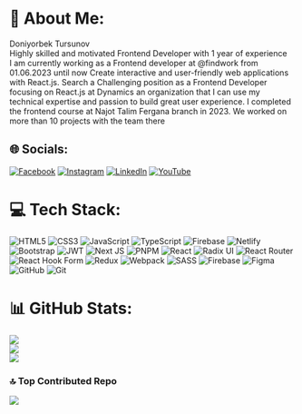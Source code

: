 # 💫 About Me:
Doniyorbek Tursunov<br>Highly skilled and motivated Frontend Developer with 1 year of experience<br>I am currently working as a Frontend developer at @findwork from 01.06.2023 until now Create interactive and user-friendly web applications with React.js. Search a Challenging position as a Frontend Developer focusing on React.js at Dynamics an organization that I can use my technical expertise and passion to build great user experience. I completed the frontend course at Najot Talim Fergana branch in 2023. We worked on more than 10 projects with the team there


## 🌐 Socials:
[![Facebook](https://img.shields.io/badge/Facebook-%231877F2.svg?logo=Facebook&logoColor=white)](https://facebook.com/tursunov.doniyorbek.5) [![Instagram](https://img.shields.io/badge/Instagram-%23E4405F.svg?logo=Instagram&logoColor=white)](https://instagram.com/doniyorbekdev) [![LinkedIn](https://img.shields.io/badge/LinkedIn-%230077B5.svg?logo=linkedin&logoColor=white)](https://linkedin.com/in/doniyorbekdev) [![YouTube](https://img.shields.io/badge/YouTube-%23FF0000.svg?logo=YouTube&logoColor=white)](https://youtube.com/@@DoniyorbekDev) 

# 💻 Tech Stack:
![HTML5](https://img.shields.io/badge/html5-%23E34F26.svg?style=for-the-badge&logo=html5&logoColor=white) ![CSS3](https://img.shields.io/badge/css3-%231572B6.svg?style=for-the-badge&logo=css3&logoColor=white) ![JavaScript](https://img.shields.io/badge/javascript-%23323330.svg?style=for-the-badge&logo=javascript&logoColor=%23F7DF1E) ![TypeScript](https://img.shields.io/badge/typescript-%23007ACC.svg?style=for-the-badge&logo=typescript&logoColor=white) ![Firebase](https://img.shields.io/badge/firebase-%23039BE5.svg?style=for-the-badge&logo=firebase) ![Netlify](https://img.shields.io/badge/netlify-%23000000.svg?style=for-the-badge&logo=netlify&logoColor=#00C7B7) ![Bootstrap](https://img.shields.io/badge/bootstrap-%238511FA.svg?style=for-the-badge&logo=bootstrap&logoColor=white) ![JWT](https://img.shields.io/badge/JWT-black?style=for-the-badge&logo=JSON%20web%20tokens) ![Next JS](https://img.shields.io/badge/Next-black?style=for-the-badge&logo=next.js&logoColor=white) ![PNPM](https://img.shields.io/badge/pnpm-%234a4a4a.svg?style=for-the-badge&logo=pnpm&logoColor=f69220) ![React](https://img.shields.io/badge/react-%2320232a.svg?style=for-the-badge&logo=react&logoColor=%2361DAFB) ![Radix UI](https://img.shields.io/badge/radix%20ui-161618.svg?style=for-the-badge&logo=radix-ui&logoColor=white) ![React Router](https://img.shields.io/badge/React_Router-CA4245?style=for-the-badge&logo=react-router&logoColor=white) ![React Hook Form](https://img.shields.io/badge/React%20Hook%20Form-%23EC5990.svg?style=for-the-badge&logo=reacthookform&logoColor=white) ![Redux](https://img.shields.io/badge/redux-%23593d88.svg?style=for-the-badge&logo=redux&logoColor=white) ![Webpack](https://img.shields.io/badge/webpack-%238DD6F9.svg?style=for-the-badge&logo=webpack&logoColor=black) ![SASS](https://img.shields.io/badge/SASS-hotpink.svg?style=for-the-badge&logo=SASS&logoColor=white) ![Firebase](https://img.shields.io/badge/firebase-a08021?style=for-the-badge&logo=firebase&logoColor=ffcd34) ![Figma](https://img.shields.io/badge/figma-%23F24E1E.svg?style=for-the-badge&logo=figma&logoColor=white) ![GitHub](https://img.shields.io/badge/github-%23121011.svg?style=for-the-badge&logo=github&logoColor=white) ![Git](https://img.shields.io/badge/git-%23F05033.svg?style=for-the-badge&logo=git&logoColor=white)
# 📊 GitHub Stats:
![](https://github-readme-stats.vercel.app/api?username=frontendoniyorbek&theme=radical&hide_border=false&include_all_commits=true&count_private=true)<br/>
![](https://github-readme-streak-stats.herokuapp.com/?user=frontendoniyorbek&theme=radical&hide_border=false)<br/>
![](https://github-readme-stats.vercel.app/api/top-langs/?username=frontendoniyorbek&theme=radical&hide_border=false&include_all_commits=true&count_private=true&layout=compact)

### 🔝 Top Contributed Repo
![](https://github-contributor-stats.vercel.app/api?username=frontendoniyorbek&limit=5&theme=radical&combine_all_yearly_contributions=true)


<!-- Proudly created with GPRM ( https://gprm.itsvg.in ) -->
